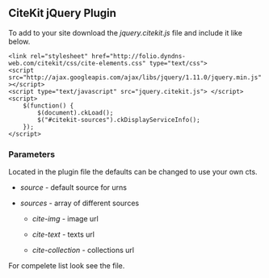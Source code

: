 ## CiteKit jQuery Plugin

To add to your site download the *jquery.citekit.js* file and include it
like below.

    <link rel="stylesheet" href="http://folio.dyndns-web.com/citekit/css/cite-elements.css" type="text/css">
    <script src="http://ajax.googleapis.com/ajax/libs/jquery/1.11.0/jquery.min.js" ></script>
    <script type="text/javascript" src="jquery.citekit.js"> </script>
    <script>
        $(function() {
            $(document).ckLoad();
            $("#citekit-sources").ckDisplayServiceInfo();
        });
    </script>

### Parameters

Located in the plugin file the defaults can be changed to use your own
cts.

-   *source* - default source for urns

-   *sources* - array of different sources

    -   *cite-img* - image url

    -   *cite-text* - texts url

    -   *cite-collection* - collections url

For compelete list look see the file.
